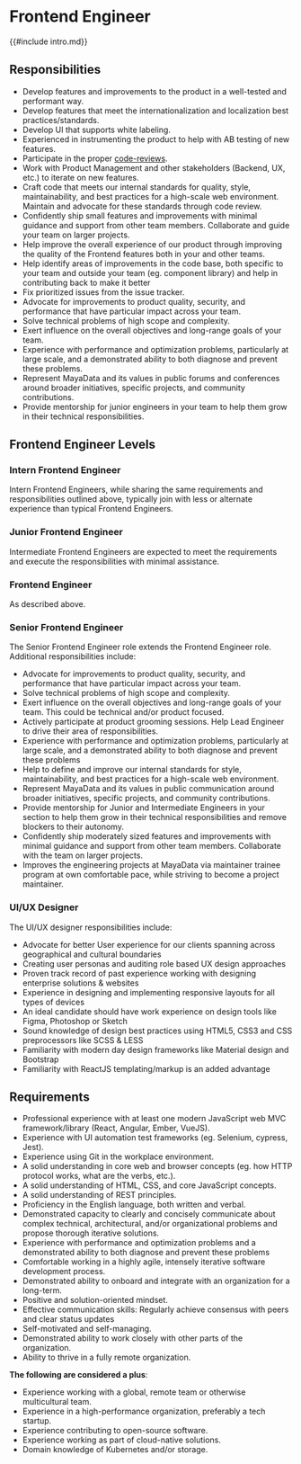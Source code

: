 # Frontend Engineer

{{#include intro.md}}

## Responsibilities
- Develop features and improvements to the product in a well-tested and performant way.
- Develop features that meet the internationalization and localization best practices/standards.
- Develop UI that supports white labeling.
- Experienced in instrumenting the product to help with AB testing of new features.
- Participate in the proper [code-reviews](/craft/code-review.md).
- Work with Product Management and other stakeholders (Backend, UX, etc.) to iterate on new features.
- Craft code that meets our internal standards for quality, style, maintainability, and best practices for a high-scale web environment. Maintain and advocate for these standards through code review.
- Confidently ship small features and improvements with minimal guidance and support from other team members. Collaborate and guide your team on larger projects.
- Help improve the overall experience of our product through improving the quality of the Frontend features both in your and other teams.
- Help identify areas of improvements in the code base, both specific to your team and outside your team (eg. component library) and help in contributing back to make it better
- Fix prioritized issues from the issue tracker.
- Advocate for improvements to product quality, security, and performance that have particular impact across your team.
- Solve technical problems of high scope and complexity.
- Exert influence on the overall objectives and long-range goals of your team.
- Experience with performance and optimization problems, particularly at large scale, and a demonstrated ability to both diagnose and prevent these problems.
- Represent MayaData and its values in public forums and conferences around broader initiatives, specific projects, and community contributions.
- Provide mentorship for junior engineers in your team to help them grow in their technical responsibilities.

## Frontend Engineer Levels

### Intern Frontend Engineer
Intern Frontend Engineers, while sharing the same requirements and responsibilities outlined above, typically join with less or alternate experience than typical Frontend Engineers.

### Junior Frontend Engineer
Intermediate Frontend Engineers are expected to meet the requirements and execute the responsibilities with minimal assistance.

### Frontend Engineer
As described above.

### Senior Frontend Engineer
The Senior Frontend Engineer role extends the Frontend Engineer role. Additional responsibilities include:

- Advocate for improvements to product quality, security, and performance that have particular impact across your team.
- Solve technical problems of high scope and complexity.
- Exert influence on the overall objectives and long-range goals of your team. This could be technical and/or product focused.
- Actively participate at product grooming sessions. Help Lead Engineer to drive their area of responsibilities.
- Experience with performance and optimization problems, particularly at large scale, and a demonstrated ability to both diagnose and prevent these problems
- Help to define and improve our internal standards for style, maintainability, and best practices for a high-scale web environment.
- Represent MayaData and its values in public communication around broader initiatives, specific projects, and community contributions.
- Provide mentorship for Junior and Intermediate Engineers in your section to help them grow in their technical responsibilities and remove blockers to their autonomy.
- Confidently ship moderately sized features and improvements with minimal guidance and support from other team members. Collaborate with the team on larger projects.
- Improves the engineering projects at MayaData via maintainer trainee program at own comfortable pace, while striving to become a project maintainer.


### UI/UX Designer
The UI/UX designer responsibilities include:

- Advocate for better User experience for  our clients spanning across geographical and cultural boundaries
- Creating user personas and auditing role based UX design approaches
- Proven track record of past experience  working with designing enterprise solutions & websites
- Experience in designing and implementing responsive layouts for all types of devices
- An ideal candidate should have work experience on design tools like Figma, Photoshop or Sketch 
- Sound knowledge of design best practices using HTML5, CSS3 and CSS preprocessors like SCSS & LESS
- Familiarity with modern day design frameworks like Material design and Bootstrap
- Familiarity with ReactJS templating/markup is an added advantage

## Requirements

- Professional experience with at least one modern JavaScript web MVC framework/library (React, Angular, Ember, VueJS).
- Experience with UI automation test frameworks (eg. Selenium, cypress, Jest).
- Experience using Git in the workplace environment.
- A solid understanding in core web and browser concepts (eg. how HTTP protocol works, what are the verbs, etc.).
- A solid understanding of HTML, CSS, and core JavaScript concepts.
- A solid understanding of REST principles.
- Proficiency in the English language, both written and verbal.
- Demonstrated capacity to clearly and concisely communicate about complex technical, architectural, and/or organizational problems and propose thorough iterative solutions.
- Experience with performance and optimization problems and a demonstrated ability to both diagnose and prevent these problems
- Comfortable working in a highly agile, intensely iterative software development process.
- Demonstrated ability to onboard and integrate with an organization for a long-term.
- Positive and solution-oriented mindset.
- Effective communication skills: Regularly achieve consensus with peers and clear status updates
- Self-motivated and self-managing.
- Demonstrated ability to work closely with other parts of the organization.
- Ability to thrive in a fully remote organization.

**The following are considered a plus**:
- Experience working with a global, remote team or otherwise multicultural team.
- Experience in a high-performance organization, preferably a tech startup.
- Experience contributing to open-source software.
- Experience working as part of cloud-native solutions.
- Domain knowledge of Kubernetes and/or storage.
